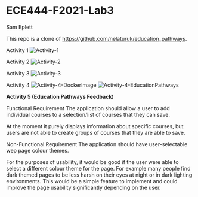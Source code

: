 # ECE444-F2021-Lab3

Sam Eplett

This repo is a clone of https://github.com/nelaturuk/education_pathways.



Activity 1
![Activity-1](https://user-images.githubusercontent.com/73357575/135732733-d2bbe2bd-0195-4730-9968-ed3899805948.png)

Activity 2
![Activity-2](https://user-images.githubusercontent.com/73357575/135732736-794420bb-5fec-4c98-9ab0-6da287ec5e65.png)

Activity 3
![Activity-3](https://user-images.githubusercontent.com/73357575/135732740-9aabfa84-0c46-4fa5-8c1d-10b90b919f76.png)

Activity 4
![Activity-4-DockerImage](https://user-images.githubusercontent.com/73357575/135732746-d269b5e1-ef26-4363-bb6e-7689eaedc137.png)
![Activity-4-EducationPathways](https://user-images.githubusercontent.com/73357575/135732748-9c90c084-a7dd-4eeb-af94-8c8ef7cdb48e.png)



**Activity 5 (Education Pathways Feedback)**

Functional Requirement
The application should allow a user to add individual courses to a selection/list of courses that they can save.

At the moment it purely displays information about specific courses, but users are not able to create groups of courses that they are able to save.



Non-Functional Requirement
The application should have user-selectable wep page colour themes.

For the purposes of usability, it would be good if the user were able to select a different colour theme for the page. For example many people find dark themed pages to be less harsh on their eyes at night or in dark lighting environments. This would be a simple feature to implement and could improve the page usability significantly depending on the user.

